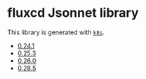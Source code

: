 # fluxcd Jsonnet library

This library is generated with [`k8s`](https://github.com/jsonnet-libs/k8s).

- [0.24.1](0.24.1/README.md)
- [0.25.3](0.25.3/README.md)
- [0.26.0](0.26.0/README.md)
- [0.28.5](0.28.5/README.md)
